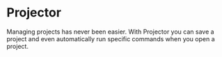 # Projector
Managing projects has never been easier. With Projector you can save a project and even automatically run specific commands when you open a project.
